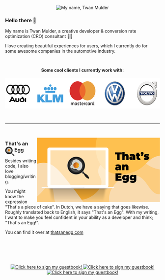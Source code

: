 <p align="center">
  <img src="https://gist.githubusercontent.com/twanmulder/9977feb62f29dc3ce43f5f02b62eb8a9/raw/4d44b81be9c4d7a5654b937578a0a5589912a11e/my-name.gif" alt="My name, Twan Mulder"> 
</p>

### Hello there 👋

My name is Twan Mulder, a creative developer & conversion rate optimization (CRO) consultant 👨‍💻

I love creating beautiful experiences for users, which I currently do for some awesome companies in the automotive industry.

<br/>
<p align="center">
  <b>Some cool clients I currently work with:</b>
  <br/>
  <br/>
  <img height="100" src="https://github.com/twanmulder/twanmulder/blob/master/companies.png">
</p>
<br/>

---
<br/>
<p>
  <a href="https://thatsanegg.com"><img width="400" align='right' src="https://github.com/twanmulder/twanmulder/blob/master/meta-image.png"></a>
</p>

### That's an Egg <img width="30" align="left" src="https://github.com/twanmulder/twanmulder/blob/master/egg.png"/>

Besides writing code, I also love blogging/writing. 

You might know the expression "That's a piece of cake". In Dutch, we have a saying that goes likewise. Roughly translated back to English, it says "That's an Egg". With my writing, I want to make you feel confident in your ability as a developer and think; "That's an Egg!".

You can find it over at [thatsanegg.com](https://waylonwalker.com)

<br/>
<br/>
<br/>
<br/>
<p align="center">
  <a href="https://gist.github.com/twanmulder/8490e9e24173896845d4c534f0c7b0f6">
    <img src="https://gist.githubusercontent.com/twanmulder/5cd9a168e47368f057206073ddc23f78/raw/dd413ad10ba6ef8a86216887f39832fd6f512f15/fire.gif" alt="Click here to sign my guestbook!">
    <img src="https://gist.githubusercontent.com/twanmulder/8490e9e24173896845d4c534f0c7b0f6/raw/92897650d42b5fdb968b466b40e070168367df55/guestbook.gif" alt="Click here to sign my guestbook!">
    <img src="https://gist.githubusercontent.com/twanmulder/5cd9a168e47368f057206073ddc23f78/raw/dd413ad10ba6ef8a86216887f39832fd6f512f15/fire.gif" alt="Click here to sign my guestbook!">
  </a>
</p>
